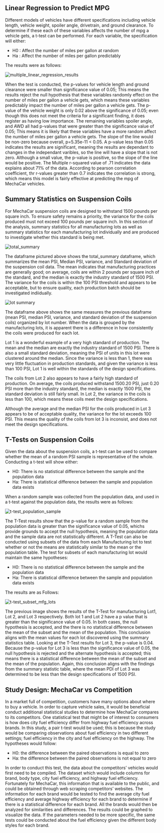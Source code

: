 ## Linear Regression to Predict MPG
Different models of vehicles have different specifications including vehicle length, vehicle weight, spoiler angle, drivetrain, and ground clearance.  To determine if these each of these variables affects the number of mpg a vehicle gets, a t-test can be performed. For each variable, the specification will either: 
  -	H0 : Affect the number of miles per gallon at random
  -	Ha : Affect the number of miles per gallon predictably
  
The results were as follows:

![multiple_linear_regression_results](https://user-images.githubusercontent.com/106559768/192905571-cf13cb7b-dc0b-4459-9eaf-b599e15d4ab1.png)

When the test is conducted, the p-values for vehicle length and ground clearance were smaller than significance value of 0.05; This means the results reject the null hypothesis that these variables randomly effect on the number of miles per gallon a vehicle gets, which means these variables predictably impact the number of miles per gallon a vehicle gets. The p-value of the vehicle weight is only 0.02 above the significance of 0.05; even though this does not meet the criteria for a significant finding, it does register as having low importance. The remaining variables spoiler angle, and AWD all had p-values that were greater than the significance value of 0.05; This means it is likely that these variables have a more random affect the number of miles per gallon a vehicle gets. The slope of the line would be non-zero because overall, p=5.35e-11 < 0.05. A p-value less than 0.05 indicates the results are significant, meaning the results are dependant to changes in the independant varibles, so the line will have a slope that is not zero. Although a small value, the p-value is positive, so the slope of the line would be positive. The Multiple r-squared value of .71 indicates the data explains about 71% of the data. According to pearson correlation coefficient, thr r-values greater than 0.7 indicates the correlation is strong, which means this model is fairly effective at predicting the mpg of MechaCar vehicles.

## Summary Statistics on Suspension Coils
For MechaCar suspension coils are designed to withstand 1500 pounds per square inch. To ensure safety remains a priority, the variance for the coils produced must not exceed 100 pounds per square inch. In this section of the analysis, summary statistics for all manufacturing lots as well as summary statistics for each manufacturing lot individually and are produced to investigate whether this standard is being met. 

![total_summary](https://user-images.githubusercontent.com/106559768/192944376-098bb9df-ce66-4f8c-96c7-e72d0a9dfded.png)

The dataframe pictured above shows the total_summary dataframe, which summarizes the mean PSI, Median PSI, variance, and Standard deviation of the suspension coil data. The mean indicates that manufacturing practices are generally good; on average, coils are within 2 pounds per square inch of the standard, and the median is exactly the industry standard of 1500 PSI. The variance for the coils is within the 100 PSI threshold and appears to be acceptable, but to ensure quality, each production batch should be investigated indiidually. 

![lot summary](https://user-images.githubusercontent.com/106559768/193472972-3fd51650-a176-4668-acfe-47e2ef18e1ac.png)

The  dataframe above shows the same measures the previous dataframe (mean PSI, median PSI, variance, and standard deviation of the suspension coils) organized by lot number. When the data is grouped by the manufacturing lots, it is apparent there is a difference in how consistently the coils were produced for each lot. 

Lot 1 is a wonderful example of a very high standard of production. The mean and the median are exactly the industry standard of 1500 PSI. There is also a small standard deviation, meaning the PSI of units in this lot were clustered around the median. Since the variance is less than 1, there was very little fluctuation in production standards, and given the variance is less than 100 PSI, Lot 1 is well within the standards of the design specifications. 

The coils from Lot 2 also appears to have a fairly high standard of production. On average, the coils produced withstand 1500.20 PSI, just  0.20 PSI more than the industry standard, the median is exactly 1500 PSI, the standard deviation is still fairly small. In Lot 2, the variance in the coils is less than 100, which means these coils meet the design specifications. 

Although the average and the median PSI for the coils produced in Lot 3 appears to be of acceptable quality, the variance for the lot exceeds 100 PSI. This means the quality of the coils from lot 3 is inconsist, and does not meet the design specifications.

## T-Tests on Suspension Coils
Given the data about the suspension coils, a t-test can be used to compare whether the mean of a random PSI sample is representative of the whole. Conducting a t-test will show either:

  - H0: There is no statistical difference between the sample and the population data
  - Ha: There is statistical difference between the sample and population data exists 

When a random sample was collected from the population data, and used in a t-test against the population data, the results were as follows:

![t-test_population_sample](https://user-images.githubusercontent.com/106559768/192942644-b8eb5db7-ca50-430d-a944-6034fb966d3b.png)

The T-Test results show that the p-value for a random sample from the population data is greater than the significance value of 0.05, whichs provide grounds to accept the null hypothesis, meaning the population data and the sample data are not statistically different. 
A T-Test can also be conducted using subsets of the data from each Manufacturing lot to test whether or not the means are statistically similar to the mean or the population table. The test for subsets of each manufacturing lot would maintain the same hypotheses:

  - H0: There is no statistical difference between the sample and the population data
  - Ha: There is statistical difference between the sample and population data exists 
  
The results are as Follows:

![t-test_subset_mfg_lots](https://user-images.githubusercontent.com/106559768/192942689-616c06eb-7a9d-4581-bfcd-2346c958cd63.png)

The previous image shows the results of the T-Test for manufacturing Lot1, Lot 2, and Lot 3 respectively. Both lot 1 and Lot 2 have a p value that is greater than the significance value of 0.05. In both cases, the null hypothesis is accepted, and the there is no statistical difference between the mean of the subset and the mean of the population. This conclusion aligns with the mean values for each lot discovered using the summary statistics table. 
Looking at the T-Test results for Lot 3, the p-value is 0.04. Because the  p-value for Lot 3 is less than the significance value of 0.05, the null hypothesis is rejected and the alternate hypothesis is accepted; this means there is a statistical difference between the mean of the subset and the mean of the population. Again, this conclusion aligns with the findings from the summary statistic table, where the mean PDI of Lot 3 was determined to be less than the design specifications of 1500 PSI. 

## Study Design: MechaCar vs Competition
In a market full of competition, customers have many options about where to buy a vehicle. In order to capture vehicle sales, it would be beneficial conduct additional statistical studies to determine how MechaCar compares to its competitors. One statistical test that might be of interest to consumers is how does city fuel efficiency differ from highway fuel efficiency across brands. 
In this study, a pair t-test would be used; this is because the study would be comparing observations about fuel efficiency in two different settings; fuel efficiency in the city and fuel efficiency on the highway. The hypotheses would follow:

-	H0: the difference between the paired observations is equal to zero
-	Ha: the difference between the paired observations is not equal to zero

In order to conduct this test, the data about the competitors’ vehicles would first need to be compiled. The dataset which would include columns for brand, body type, city fuel efficiency, and highway fuel efficiency. Fortunately for MechaCar, this information that is available to the public, and could be obtained through web scraping competitors’ websites. The information for each brand would be tested to find the average city fuel efficiency and average highway efficiency for each brand to determine if there is a statistical difference for each brand. All the brands would then be analyzed for similarities and differences. The results could be graphed to visualize the data. If the parameters needed to be more specific, the same tests could be conducted about the fuel efficiency given the different body styles for each brand. 

